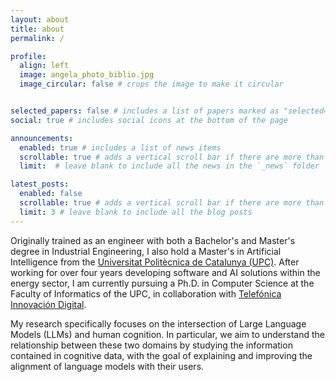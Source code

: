 ```yaml
---
layout: about
title: about
permalink: /

profile:
  align: left
  image: angela_photo_biblio.jpg
  image_circular: false # crops the image to make it circular


selected_papers: false # includes a list of papers marked as "selected={true}"
social: true # includes social icons at the bottom of the page

announcements:
  enabled: true # includes a list of news items
  scrollable: true # adds a vertical scroll bar if there are more than 3 news items
  limit:  # leave blank to include all the news in the `_news` folder

latest_posts:
  enabled: false
  scrollable: true # adds a vertical scroll bar if there are more than 3 new posts items
  limit: 3 # leave blank to include all the blog posts
---
```


Originally trained as an engineer with both a Bachelor's and Master's degree in Industrial Engineering, I also hold a Master's in Artificial Intelligence from the [Universitat Politècnica de Catalunya (UPC)](https://www.upc.edu/es). After working for over four years developing software and AI solutions within the energy sector, I am currently pursuing a Ph.D. in Computer Science at the Faculty of Informatics of the UPC, in collaboration with [Telefónica Innovación Digital](https://telefonicainnovaciondigital.com).

My research specifically focuses on the intersection of Large Language Models (LLMs) and human cognition. In particular, we aim to understand the relationship between these two domains by studying the information contained in cognitive data, with the goal of explaining and improving the alignment of language models with their users. 